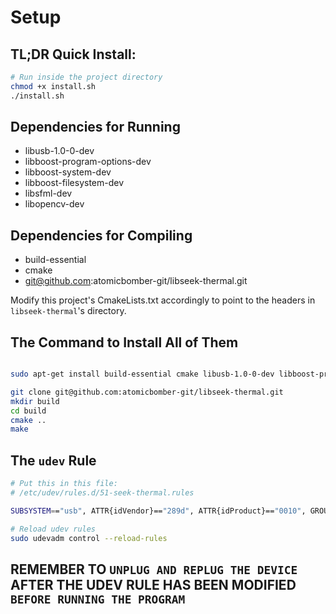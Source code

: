 # Setup

## TL;DR Quick Install:
```bash
# Run inside the project directory
chmod +x install.sh
./install.sh
```

## Dependencies for Running
- libusb-1.0-0-dev
- libboost-program-options-dev
- libboost-system-dev
- libboost-filesystem-dev
- libsfml-dev
- libopencv-dev

## Dependencies for Compiling 
- build-essential
- cmake
- git@github.com:atomicbomber-git/libseek-thermal.git

Modify this project's CmakeLists.txt accordingly to point to the headers in `libseek-thermal`'s directory.

## The Command to Install All of Them
```bash

sudo apt-get install build-essential cmake libusb-1.0-0-dev libboost-program-options-dev libboost-system-dev libboost-filesystem-dev libsfml-dev libopencv-dev

git clone git@github.com:atomicbomber-git/libseek-thermal.git
mkdir build
cd build
cmake ..
make

```
## The `udev` Rule

```bash
# Put this in this file:
# /etc/udev/rules.d/51-seek-thermal.rules

SUBSYSTEM=="usb", ATTR{idVendor}=="289d", ATTR{idProduct}=="0010", GROUP="plugdev"
```

```bash
# Reload udev rules 
sudo udevadm control --reload-rules
```

## REMEMBER TO `UNPLUG AND REPLUG THE DEVICE` AFTER THE UDEV RULE HAS BEEN MODIFIED `BEFORE RUNNING THE PROGRAM`
